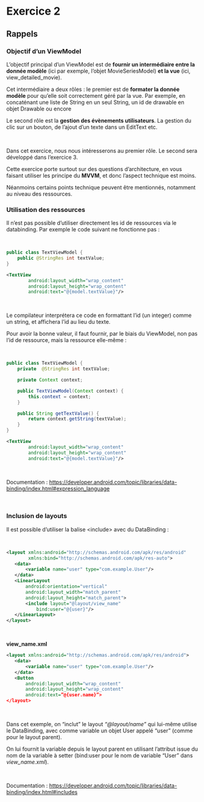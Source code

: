 # Exercice 2

## Rappels

### Objectif d’un ViewModel

L’objectif principal d’un ViewModel est de **fournir un intermédiaire entre la donnée modèle** (ici par exemple, l’objet MovieSeriesModel) **et la vue** (ici, view_detailed_movie).

Cet intermédiaire a deux rôles : le premier est de **formater la donnée modèle** pour qu’elle soit correctement géré par la vue. Par exemple, en concaténant une liste de String en un seul String, un id de drawable en objet Drawable ou encore 

Le second rôle est la **gestion des évènements utilisateurs**. La gestion du clic sur un bouton, de l’ajout d’un texte dans un EditText etc.

<br/>

Dans cet exercice, nous nous intéresserons au premier rôle. Le second sera développé dans l’exercice 3.

Cette exercice porte surtout sur des questions d’architecture, en vous faisant utiliser les principe du **MVVM**, et donc l’aspect technique est moins.

Néanmoins certains points technique peuvent être mentionnés, notamment au niveau des ressources.


### Utilisation des ressources


Il n’est pas possible d’utiliser directement les id de ressources via le databinding. Par exemple le code suivant ne fonctionne pas :

<br/>

```java
public class TextViewModel {
    public @StringRes int textValue;
}
```
```xml
<TextView
        android:layout_width="wrap_content"
        android:layout_height="wrap_content"
        android:text="@{model.textValue}"/>
```

<br/>

Le compilateur interprétera ce code en formattant l’id (un integer) comme un string, et affichera l’id au lieu du texte.

Pour avoir la bonne valeur, il faut fournir, par le biais du ViewModel, non pas l’id de ressource, mais la ressource elle-même :

<br/>

```java
public class TextViewModel {
    private  @StringRes int textValue;

    private Context context;

    public TextViewModel(Context context) {
        this.context = context;
    }

    public String getTextValue() {
        return context.getString(textValue);
    }
}
```
```xml
<TextView
        android:layout_width="wrap_content"
        android:layout_height="wrap_content"
        android:text="@{model.textValue}"/>
```

<br/>

Documentation : https://developer.android.com/topic/libraries/data-binding/index.html#expression_language

<br/>

### Inclusion de layouts

Il est possible d’utiliser la balise \<include\> avec du DataBinding : 

<br/>

```xml
<layout xmlns:android="http://schemas.android.com/apk/res/android"
        xmlns:bind="http://schemas.android.com/apk/res-auto">
   <data>
       <variable name="user" type="com.example.User"/>
   </data>
   <LinearLayout
       android:orientation="vertical"
       android:layout_width="match_parent"
       android:layout_height="match_parent">
       <include layout="@layout/view_name"
           bind:user="@{user}"/>
   </LinearLayout>
</layout>
```

<br/>

**view_name.xml**
```xml
<layout xmlns:android="http://schemas.android.com/apk/res/android">
   <data>
       <variable name="user" type="com.example.User"/>
   </data>
   <Button
       android:layout_width="wrap_content"
       android:layout_height="wrap_content"
       android:text=”@{user.name}”>
</layout>
```

<br/>

Dans cet exemple, on “inclut” le layout *“@layout/name”* qui lui-même utilise le DataBinding, avec comme variable un objet User appelé “user” (comme pour le layout parent). 

On lui fournit la variable depuis le layout parent en utilisant l’attribut issue du nom de la variable à setter (bind:user pour le nom de variable “User” dans *view_name.xml*).

<br/>

Documentation : https://developer.android.com/topic/libraries/data-binding/index.html#includes